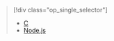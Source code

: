 > [!div class="op_single_selector"]
> * [C](../articles/iot-suite/iot-suite-raspberry-pi-kit-c-get-started.md)
> * [Node.js](../articles/iot-suite/iot-suite-raspberry-pi-kit-node-get-started.md)

